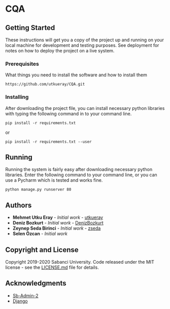 # CQA

## Getting Started

These instructions will get you a copy of the project up and running on your local machine for development and testing purposes. See deployment for notes on how to deploy the project on a live system.

### Prerequisites

What things you need to install the software and how to install them

```
https://github.com/utkueray/CQA.git
```

### Installing

After downloading the project file, you can install necessary python libraries with typing the following command in to your command line.

```
pip install -r requirements.txt
```
or

```
pip install -r requirements.txt --user
```

## Running

Running the system is fairly easy after downloading necessary python libraries. Enter the following command to your command line, or you can use a Pycharm which is tested and works fine.

```
python manage.py runserver 80
```

## Authors

* **Mehmet Utku Eray** - *Initial work* - [utkueray](https://github.com/utkueray)
* **Deniz Bozkurt** - *Initial work* - [DenizBozkurt](https://github.com/DenizBozkurt)
* **Zeynep Seda Birinci** - *Initial work* - [zseda](https://github.com/zseda)
* **Selen Özcan** - *Initial work*

## Copyright and License

Copyright 2019-2020 Sabanci University. Code released under the MIT license - see the [LICENSE.md](LICENSE.md) file for details.

## Acknowledgments

* [Sb-Admin-2](https://github.com/BlackrockDigital/startbootstrap-sb-admin-2) 
* [Django](https://github.com/django/django) 
